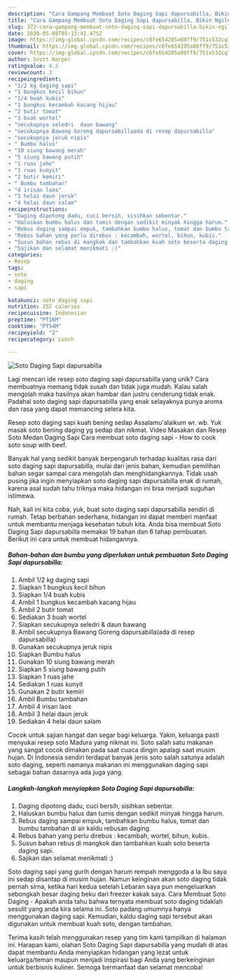 ```yaml
---
description: "Cara Gampang Membuat Soto Daging Sapi dapursabilla, Bikin Ngiler"
title: "Cara Gampang Membuat Soto Daging Sapi dapursabilla, Bikin Ngiler"
slug: 373-cara-gampang-membuat-soto-daging-sapi-dapursabilla-bikin-ngiler
date: 2020-05-08T05:13:41.475Z
image: https://img-global.cpcdn.com/recipes/c6fe654205a08ff9/751x532cq70/soto-daging-sapi-dapursabilla-foto-resep-utama.jpg
thumbnail: https://img-global.cpcdn.com/recipes/c6fe654205a08ff9/751x532cq70/soto-daging-sapi-dapursabilla-foto-resep-utama.jpg
cover: https://img-global.cpcdn.com/recipes/c6fe654205a08ff9/751x532cq70/soto-daging-sapi-dapursabilla-foto-resep-utama.jpg
author: Scott Harper
ratingvalue: 4.2
reviewcount: 3
recipeingredient:
- "1/2 kg daging sapi"
- "1 bungkus kecil bihun"
- "1/4 buah kubis"
- "1 bungkus kecambah kacang hijau"
- "2 butir tomat"
- "3 buah wortel"
- "secukupnya seledri  daun bawang"
- "secukupnya Bawang Goreng dapursabillaada di resep dapursabilla"
- "secukupnya jeruk nipis"
- " Bumbu halus"
- "10 siung bawang merah"
- "5 siung bawang putih"
- "1 ruas jahe"
- "1 ruas kunyit"
- "2 butir kemiri"
- " Bumbu tambahan"
- "4 irisan laos"
- "3 helai daun jeruk"
- "4 helai daun salam"
recipeinstructions:
- "Daging dipotong dadu, cuci bersih, sisihkan sebentar."
- "Haluskan bumbu halus dan tumis dengan sedikit minyak hingga harum."
- "Rebus daging sampai empuk, tambahkan bumbu halus, tomat dan bumbu tambahan di air kaldu rebusan daging."
- "Rebus bahan yang perlu direbus : kecambah, wortel, bihun, kubis."
- "Susun bahan rebus di mangkok dan tambahkan kuah soto beserta daging sapi."
- "Sajikan dan selamat menikmati :)"
categories:
- Resep
tags:
- soto
- daging
- sapi

katakunci: soto daging sapi 
nutrition: 252 calories
recipecuisine: Indonesian
preptime: "PT16M"
cooktime: "PT54M"
recipeyield: "2"
recipecategory: Lunch

---
```



![Soto Daging Sapi dapursabilla](https://img-global.cpcdn.com/recipes/c6fe654205a08ff9/751x532cq70/soto-daging-sapi-dapursabilla-foto-resep-utama.jpg)

Lagi mencari ide resep soto daging sapi dapursabilla yang unik? Cara membuatnya memang tidak susah dan tidak juga mudah. Kalau salah mengolah maka hasilnya akan hambar dan justru cenderung tidak enak. Padahal soto daging sapi dapursabilla yang enak selayaknya punya aroma dan rasa yang dapat memancing selera kita.

Resep soto daging sapi kuah bening sedap Assalamu&#39;alaikum wr. wb. Yuk masak soto bening daging yg sedap dan nikmat. Video Masakan dan Resep Soto Medan Daging Sapi Cara membuat soto daging sapi - How to cook soto soup with beef.

Banyak hal yang sedikit banyak berpengaruh terhadap kualitas rasa dari soto daging sapi dapursabilla, mulai dari jenis bahan, kemudian pemilihan bahan segar sampai cara mengolah dan menghidangkannya. Tidak usah pusing jika ingin menyiapkan soto daging sapi dapursabilla enak di rumah, karena asal sudah tahu triknya maka hidangan ini bisa menjadi suguhan istimewa.


Nah, kali ini kita coba, yuk, buat soto daging sapi dapursabilla sendiri di rumah. Tetap berbahan sederhana, hidangan ini dapat memberi manfaat untuk membantu menjaga kesehatan tubuh kita. Anda bisa membuat Soto Daging Sapi dapursabilla memakai 19 bahan dan 6 tahap pembuatan. Berikut ini cara untuk membuat hidangannya.

<!--inarticleads1-->

##### Bahan-bahan dan bumbu yang diperlukan untuk pembuatan Soto Daging Sapi dapursabilla:

1. Ambil 1/2 kg daging sapi
1. Siapkan 1 bungkus kecil bihun
1. Siapkan 1/4 buah kubis
1. Ambil 1 bungkus kecambah kacang hijau
1. Ambil 2 butir tomat
1. Sediakan 3 buah wortel
1. Siapkan secukupnya seledri &amp; daun bawang
1. Ambil secukupnya Bawang Goreng dapursabilla(ada di resep dapursabilla)
1. Gunakan secukupnya jeruk nipis
1. Siapkan  Bumbu halus
1. Gunakan 10 siung bawang merah
1. Siapkan 5 siung bawang putih
1. Siapkan 1 ruas jahe
1. Sediakan 1 ruas kunyit
1. Gunakan 2 butir kemiri
1. Ambil  Bumbu tambahan
1. Ambil 4 irisan laos
1. Ambil 3 helai daun jeruk
1. Sediakan 4 helai daun salam


Cocok untuk sajian hangat dan segar bagi keluarga. Yakin, keluarga pasti menyukai resep soto Madura yang nikmat ini. Soto salah satu makanan yang sangat cocok dimakan pada saat cuaca dingin apalagi saat musim hujan. Di Indonesia sendiri terdapat banyak jenis soto salah satunya adalah soto daging, seperti namanya makanan ini menggunakan daging sapi sebagai bahan dasarnya ada juga yang. 

<!--inarticleads2-->

##### Langkah-langkah menyiapkan Soto Daging Sapi dapursabilla:

1. Daging dipotong dadu, cuci bersih, sisihkan sebentar.
1. Haluskan bumbu halus dan tumis dengan sedikit minyak hingga harum.
1. Rebus daging sampai empuk, tambahkan bumbu halus, tomat dan bumbu tambahan di air kaldu rebusan daging.
1. Rebus bahan yang perlu direbus : kecambah, wortel, bihun, kubis.
1. Susun bahan rebus di mangkok dan tambahkan kuah soto beserta daging sapi.
1. Sajikan dan selamat menikmati :)


Soto daging sapi yang gurih dengan harum rempah menggoda a la Ibu saya ini sedap disantap di musim hujan. Namun keinginan akan soto daging tidak pernah sirna, ketika hari kedua setelah Lebaran saya pun mengeluarkan sebongkah besar daging beku dari freezer kakak saya. Cara Membuat Soto Daging - Apakah anda tahu bahwa ternyata membuat soto daging tidaklah sesulit yang anda kira selama ini. Soto padang umumnya hanya menggunakan daging sapi. Kemudian, kaldu daging sapi tersebut akan digunakan untuk membuat kuah soto, dengan tambahan. 

Terima kasih telah menggunakan resep yang tim kami tampilkan di halaman ini. Harapan kami, olahan Soto Daging Sapi dapursabilla yang mudah di atas dapat membantu Anda menyiapkan hidangan yang lezat untuk keluarga/teman maupun menjadi inspirasi bagi Anda yang berkeinginan untuk berbisnis kuliner. Semoga bermanfaat dan selamat mencoba!
